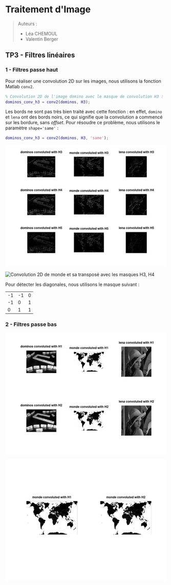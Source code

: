 # Traitement d'Image

> Auteurs :
>
> * Léa CHEMOUL
> * Valentin Berger

## TP3 - Filtres linéaires

### 1 - Filtres passe haut

Pour réaliser une convolution 2D sur les images, nous utilisons la fonction Matlab `conv2`.

```matlab
% Convolution 2D de l'image domino avec le masque de convolution H3 :
dominos_conv_h3 = conv2(dominos, H3);
```

Les bords ne sont pas très bien traité avec cette fonction : en effet, `domino` et `lena` ont des bords noirs, ce qui signifie que la convolution a commencé sur les bordure, sans *offset*. Pour résoudre ce problème, nous utilisons le paramètre `shape='same'` :

```matlab
dominos_conv_h3 = conv2(dominos, H3, 'same');
```

![Convolution 2D des images avec les masques H3, H4 et H5](output/all_conv2_h3_h4_h5.png)

![Convolution 2D de monde et sa transposé avec les masques H3, H4](output/monde_transposed_conv2_h1_h2.png)

Pour détecter les diagonales, nous utilisons le masque suivant :

|    |    |    |
|----|----|----|
| -1 | -1 | 0  |
| -1 | 0  | 1  |
| 0  | 1  | 1  |

### 2 - Filtres passe bas

![Convolution 2D des images avec les masques H1 et H2](output/all_conv2_h1_h2.png)

![Convolution 2D de monde avec les masques H1 et H2](output/monde_conv2_h1_h2.png)
